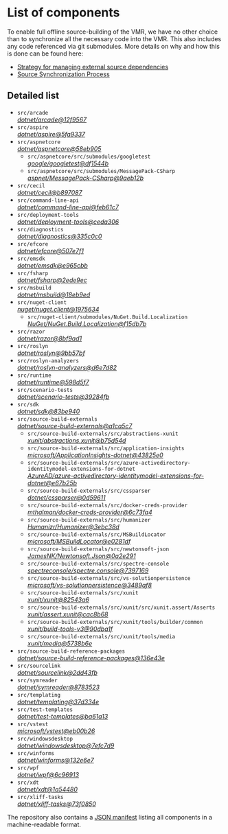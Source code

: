﻿# List of components

To enable full offline source-building of the VMR, we have no other choice than to synchronize all the necessary code into the VMR. This also includes any code referenced via git submodules. More details on why and how this is done can be found here:
- [Strategy for managing external source dependencies](src/arcade/Documentation/UnifiedBuild/VMR-Strategy-For-External-Source.md)
- [Source Synchronization Process](src/arcade/Documentation/UnifiedBuild/VMR-Design-And-Operation.md#source-synchronization-process)

## Detailed list

<!-- component list beginning -->
- `src/arcade`  
*[dotnet/arcade@12f9567](https://github.com/dotnet/arcade/tree/12f956787e1b8db30a6322c3fe24b10ac5dcab13)*
- `src/aspire`  
*[dotnet/aspire@5fa9337](https://github.com/dotnet/aspire/tree/5fa9337a84a52e9bd185d04d156eccbdcf592f74)*
- `src/aspnetcore`  
*[dotnet/aspnetcore@58eb905](https://github.com/dotnet/aspnetcore/tree/58eb90558d9276a662895ab1c0440da27000a8f6)*
    - `src/aspnetcore/src/submodules/googletest`  
    *[google/googletest@df1544b](https://github.com/google/googletest/tree/df1544bcee0c7ce35cd5ea0b3eb8cc81855a4140)*
    - `src/aspnetcore/src/submodules/MessagePack-CSharp`  
    *[aspnet/MessagePack-CSharp@9aeb12b](https://github.com/aspnet/MessagePack-CSharp/tree/9aeb12b9bdb024512ffe2e4bddfa2785dca6e39e)*
- `src/cecil`  
*[dotnet/cecil@b897087](https://github.com/dotnet/cecil/tree/b897087e8b76481a9213ae422f5dc16f64a124b5)*
- `src/command-line-api`  
*[dotnet/command-line-api@feb61c7](https://github.com/dotnet/command-line-api/tree/feb61c7f328a2401d74f4317b39d02126cfdfe24)*
- `src/deployment-tools`  
*[dotnet/deployment-tools@ceda306](https://github.com/dotnet/deployment-tools/tree/ceda306bddb87b73dcb27525f04a8df623bab8fe)*
- `src/diagnostics`  
*[dotnet/diagnostics@335c0c0](https://github.com/dotnet/diagnostics/tree/335c0c013c3a761792bfa83c0dbaadd1f0545f07)*
- `src/efcore`  
*[dotnet/efcore@507e7f1](https://github.com/dotnet/efcore/tree/507e7f196a11aebaf26d1cf34e5d6a3e7044bb52)*
- `src/emsdk`  
*[dotnet/emsdk@e965cbb](https://github.com/dotnet/emsdk/tree/e965cbbf7eae80e2a62e46f0fcf68ab8f47792c4)*
- `src/fsharp`  
*[dotnet/fsharp@2ede9ec](https://github.com/dotnet/fsharp/tree/2ede9ec566b2504f1fe38e71bb72e0e0b2965ba5)*
- `src/msbuild`  
*[dotnet/msbuild@18eb9ed](https://github.com/dotnet/msbuild/tree/18eb9edf069c3d01dc08a56612fdabf4578aa32c)*
- `src/nuget-client`  
*[nuget/nuget.client@1975634](https://github.com/nuget/nuget.client/tree/19756345139c45de23bd196e9b4be01d48e84fdd)*
    - `src/nuget-client/submodules/NuGet.Build.Localization`  
    *[NuGet/NuGet.Build.Localization@f15db7b](https://github.com/NuGet/NuGet.Build.Localization/tree/f15db7b7c6f5affbea268632ef8333d2687c8031)*
- `src/razor`  
*[dotnet/razor@8bf9ad1](https://github.com/dotnet/razor/tree/8bf9ad1ce4cfc0d77916f8db993e2d7f29b22665)*
- `src/roslyn`  
*[dotnet/roslyn@9bb57bf](https://github.com/dotnet/roslyn/tree/9bb57bf3b4a88a3d3c1fabb95e7b34d03da1478c)*
- `src/roslyn-analyzers`  
*[dotnet/roslyn-analyzers@d6e7d82](https://github.com/dotnet/roslyn-analyzers/tree/d6e7d82e631f0b4c2519284a1c12ed9eb945a388)*
- `src/runtime`  
*[dotnet/runtime@598d5f7](https://github.com/dotnet/runtime/tree/598d5f729a0d114a5909487e618eb842c6b45d58)*
- `src/scenario-tests`  
*[dotnet/scenario-tests@39284fb](https://github.com/dotnet/scenario-tests/tree/39284fbc776975659af4fd377b683b11be053cbb)*
- `src/sdk`  
*[dotnet/sdk@83be940](https://github.com/dotnet/sdk/tree/83be940aca87d379d6e4485eaa654d678a5f975f)*
- `src/source-build-externals`  
*[dotnet/source-build-externals@a1ca5c7](https://github.com/dotnet/source-build-externals/tree/a1ca5c7e17a24e3a55c911cc42f51881c1990dac)*
    - `src/source-build-externals/src/abstractions-xunit`  
    *[xunit/abstractions.xunit@b75d54d](https://github.com/xunit/abstractions.xunit/tree/b75d54d73b141709f805c2001b16f3dd4d71539d)*
    - `src/source-build-externals/src/application-insights`  
    *[microsoft/ApplicationInsights-dotnet@43825e0](https://github.com/microsoft/ApplicationInsights-dotnet/tree/43825e06a22cdfb702fc199a7ba99a7d541d48c6)*
    - `src/source-build-externals/src/azure-activedirectory-identitymodel-extensions-for-dotnet`  
    *[AzureAD/azure-activedirectory-identitymodel-extensions-for-dotnet@e67b25b](https://github.com/AzureAD/azure-activedirectory-identitymodel-extensions-for-dotnet/tree/e67b25be77532af9ba405670b34b4d263d505fde)*
    - `src/source-build-externals/src/cssparser`  
    *[dotnet/cssparser@0d59611](https://github.com/dotnet/cssparser/tree/0d59611784841735a7778a67aa6e9d8d000c861f)*
    - `src/source-build-externals/src/docker-creds-provider`  
    *[mthalman/docker-creds-provider@6c73fa4](https://github.com/mthalman/docker-creds-provider/tree/6c73fa4784795ae07f49305a057abf5c473d2adb)*
    - `src/source-build-externals/src/humanizer`  
    *[Humanizr/Humanizer@3ebc38d](https://github.com/Humanizr/Humanizer/tree/3ebc38de585fc641a04b0e78ed69468453b0f8a1)*
    - `src/source-build-externals/src/MSBuildLocator`  
    *[microsoft/MSBuildLocator@e0281df](https://github.com/microsoft/MSBuildLocator/tree/e0281df33274ac3c3e22acc9b07dcb4b31d57dc0)*
    - `src/source-build-externals/src/newtonsoft-json`  
    *[JamesNK/Newtonsoft.Json@0a2e291](https://github.com/JamesNK/Newtonsoft.Json/tree/0a2e291c0d9c0c7675d445703e51750363a549ef)*
    - `src/source-build-externals/src/spectre-console`  
    *[spectreconsole/spectre.console@7397169](https://github.com/spectreconsole/spectre.console/tree/7397169a2757dc3657598bdea4ac222c0f283425)*
    - `src/source-build-externals/src/vs-solutionpersistence`  
    *[microsoft/vs-solutionpersistence@3489af8](https://github.com/microsoft/vs-solutionpersistence/tree/3489af847b089e729a641a6051a02990245e8716)*
    - `src/source-build-externals/src/xunit`  
    *[xunit/xunit@82543a6](https://github.com/xunit/xunit/tree/82543a6df6f5f13b5b70f8a9f9ccb41cd676084f)*
    - `src/source-build-externals/src/xunit/src/xunit.assert/Asserts`  
    *[xunit/assert.xunit@cac8b68](https://github.com/xunit/assert.xunit/tree/cac8b688c193c0f244a0bedf3bb60feeb32d377a)*
    - `src/source-build-externals/src/xunit/tools/builder/common`  
    *[xunit/build-tools-v3@90dba1f](https://github.com/xunit/build-tools-v3/tree/90dba1f5638a4f00d4978a73e23edde5b85061d9)*
    - `src/source-build-externals/src/xunit/tools/media`  
    *[xunit/media@5738b6e](https://github.com/xunit/media/tree/5738b6e86f08e0389c4392b939c20e3eca2d9822)*
- `src/source-build-reference-packages`  
*[dotnet/source-build-reference-packages@136e43e](https://github.com/dotnet/source-build-reference-packages/tree/136e43e45e20bd58bf86eeabba0a0fa7e1a4b3ae)*
- `src/sourcelink`  
*[dotnet/sourcelink@2dd43fb](https://github.com/dotnet/sourcelink/tree/2dd43fb4a61fa12a918203f91a85bb22e33ce4c9)*
- `src/symreader`  
*[dotnet/symreader@8783523](https://github.com/dotnet/symreader/tree/878352351804a2339d595c1f74f9e6b32c6c6e6b)*
- `src/templating`  
*[dotnet/templating@37d334e](https://github.com/dotnet/templating/tree/37d334efe0b1f814dbf32838414d84f1cbe1a007)*
- `src/test-templates`  
*[dotnet/test-templates@ba61a13](https://github.com/dotnet/test-templates/tree/ba61a1355016f1ef13f6c7b6e8c23b8d9160d004)*
- `src/vstest`  
*[microsoft/vstest@eb00b26](https://github.com/microsoft/vstest/tree/eb00b269d6b8734597b8ea888219e105144e7794)*
- `src/windowsdesktop`  
*[dotnet/windowsdesktop@7efc7d9](https://github.com/dotnet/windowsdesktop/tree/7efc7d96e02316bf3195dba2b64cceff232a6ff7)*
- `src/winforms`  
*[dotnet/winforms@132e6e7](https://github.com/dotnet/winforms/tree/132e6e7e5d98bccce3b77dbb3737c3069cb00ec5)*
- `src/wpf`  
*[dotnet/wpf@6c96913](https://github.com/dotnet/wpf/tree/6c96913d693c56922e697b23b3053aa604d3bd2c)*
- `src/xdt`  
*[dotnet/xdt@1a54480](https://github.com/dotnet/xdt/tree/1a54480f52703fb45fac2a6b955247d33758383e)*
- `src/xliff-tasks`  
*[dotnet/xliff-tasks@73f0850](https://github.com/dotnet/xliff-tasks/tree/73f0850939d96131c28cf6ea6ee5aacb4da0083a)*
<!-- component list end -->

The repository also contains a [JSON manifest](https://github.com/dotnet/dotnet/blob/main/src/source-manifest.json) listing all components in a machine-readable format.
